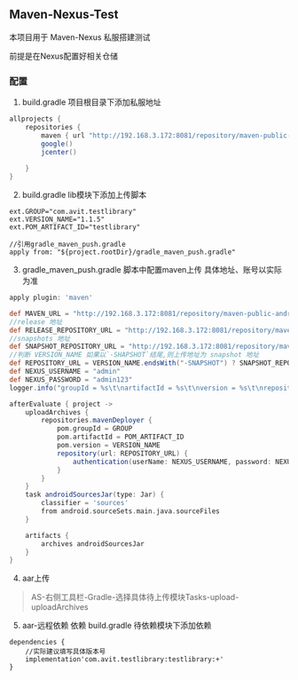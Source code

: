 ## Maven-Nexus-Test

本项目用于 Maven-Nexus 私服搭建测试

前提是在Nexus配置好相关仓储

### 配置

1. build.gradle 项目根目录下添加私服地址

```groovy
allprojects {
    repositories {
        maven { url "http://192.168.3.172:8081/repository/maven-public-android/" }
        google()
        jcenter()
        
    }
}
```

2. build.gradle lib模块下添加上传脚本

```
ext.GROUP="com.avit.testlibrary"
ext.VERSION_NAME="1.1.5"
ext.POM_ARTIFACT_ID="testlibrary"

//引用gradle_maven_push.gradle
apply from: "${project.rootDir}/gradle_maven_push.gradle"

```

3. gradle_maven_push.gradle 脚本中配置maven上传
具体地址、账号以实际为准
```groovy
apply plugin: 'maven'

def MAVEN_URL = "http://192.168.3.172:8081/repository/maven-public-android/"
//release 地址
def RELEASE_REPOSITORY_URL = "http://192.168.3.172:8081/repository/maven-releases-android/"
//snapshots 地址
def SNAPSHOT_REPOSITORY_URL = "http://192.168.3.172:8081/repository/maven-snapshots-android/"
//判断 VERSION_NAME 如果以`-SHAPSHOT`结尾,则上传地址为 snapshot 地址
def REPOSITORY_URL = VERSION_NAME.endsWith("-SNAPSHOT") ? SNAPSHOT_REPOSITORY_URL : RELEASE_REPOSITORY_URL;
def NEXUS_USERNAME = "admin"
def NEXUS_PASSWORD = "admin123"
logger.info("groupId = %s\t\nartifactId = %s\t\nversion = %s\t\nrepository = %s\t\n", GROUP, POM_ARTIFACT_ID, VERSION_NAME, REPOSITORY_URL)

afterEvaluate { project ->
    uploadArchives {
        repositories.mavenDeployer {
            pom.groupId = GROUP
            pom.artifactId = POM_ARTIFACT_ID
            pom.version = VERSION_NAME
            repository(url: REPOSITORY_URL) {
                authentication(userName: NEXUS_USERNAME, password: NEXUS_PASSWORD)
            }
        }
    }
    task androidSourcesJar(type: Jar) {
        classifier = 'sources'
        from android.sourceSets.main.java.sourceFiles
    }

    artifacts {
        archives androidSourcesJar
    }
}

```
4. aar上传 

>AS-右侧工具栏-Gradle-选择具体待上传模块Tasks-upload-uploadArchives

5. aar-远程依赖 依赖
build.gradle 待依赖模块下添加依赖
```
dependencies {
    //实际建议填写具体版本号
    implementation'com.avit.testlibrary:testlibrary:+'
}

```
